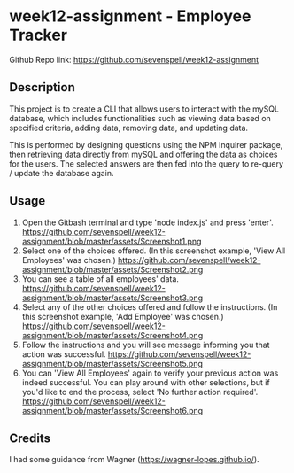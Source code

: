 # week12-assignment - Employee Tracker

Github Repo link:
https://github.com/sevenspell/week12-assignment


## Description 

This project is to create a CLI that allows users to interact with the mySQL database, which includes functionalities such as viewing data based on specified criteria, adding data, removing data, and updating data. 

This is performed by designing questions using the NPM Inquirer package, then retrieving data directly from mySQL and offering the data as choices for the users. The selected answers are then fed into the query to re-query / update the database again.

## Usage 

1. Open the Gitbash terminal and type 'node index.js' and press 'enter'.
https://github.com/sevenspell/week12-assignment/blob/master/assets/Screenshot1.png
2. Select one of the choices offered. (In this screenshot example, 'View All Employees' was chosen.)
https://github.com/sevenspell/week12-assignment/blob/master/assets/Screenshot2.png
3. You can see a table of all employees' data.
https://github.com/sevenspell/week12-assignment/blob/master/assets/Screenshot3.png
4. Select any of the other choices offered and follow the instructions. (In this screenshot example, 'Add Employee' was chosen.)
https://github.com/sevenspell/week12-assignment/blob/master/assets/Screenshot4.png
5. Follow the instructions and you will see message informing you that action was successful.
https://github.com/sevenspell/week12-assignment/blob/master/assets/Screenshot5.png
6. You can 'View All Employees' again to verify your previous action was indeed successful. You can play around with other selections, but if you'd like to end the process, select 'No further action required'.
https://github.com/sevenspell/week12-assignment/blob/master/assets/Screenshot6.png


## Credits
I had some guidance from Wagner (https://wagner-lopes.github.io/).